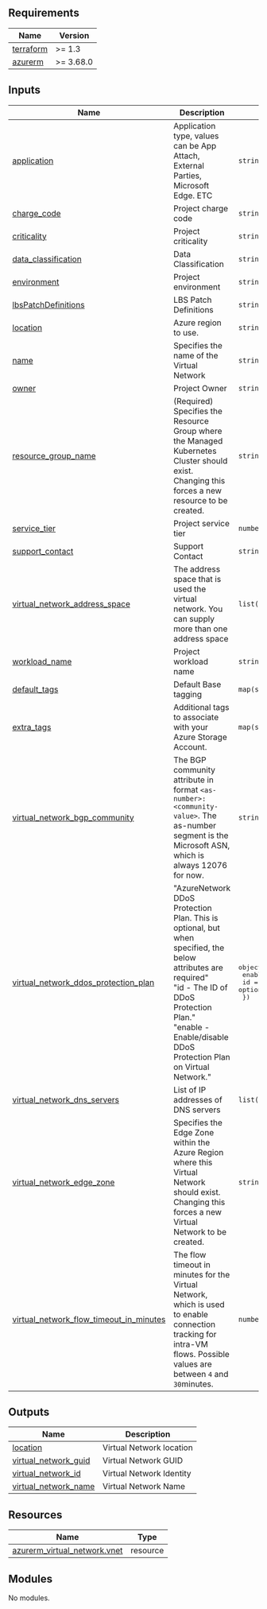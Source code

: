 <!-- BEGIN_TF_DOCS -->
## Requirements

| Name | Version |
|------|---------|
| <a name="requirement_terraform"></a> [terraform](#requirement\_terraform) | >= 1.3 |
| <a name="requirement_azurerm"></a> [azurerm](#requirement\_azurerm) | >= 3.68.0 |

## Inputs

| Name | Description | Type | Default | Required |
|------|-------------|------|---------|:--------:|
| <a name="input_application"></a> [application](#input\_application) | Application type, values can be App Attach, External Parties, Microsoft Edge. ETC | `string` | n/a | yes |
| <a name="input_charge_code"></a> [charge\_code](#input\_charge\_code) | Project charge code | `string` | n/a | yes |
| <a name="input_criticality"></a> [criticality](#input\_criticality) | Project criticality | `string` | n/a | yes |
| <a name="input_data_classification"></a> [data\_classification](#input\_data\_classification) | Data Classification | `string` | n/a | yes |
| <a name="input_environment"></a> [environment](#input\_environment) | Project environment | `string` | n/a | yes |
| <a name="input_lbsPatchDefinitions"></a> [lbsPatchDefinitions](#input\_lbsPatchDefinitions) | LBS Patch Definitions | `string` | n/a | yes |
| <a name="input_location"></a> [location](#input\_location) | Azure region to use. | `string` | n/a | yes |
| <a name="input_name"></a> [name](#input\_name) | Specifies the name of the Virtual Network | `string` | n/a | yes |
| <a name="input_owner"></a> [owner](#input\_owner) | Project Owner | `string` | n/a | yes |
| <a name="input_resource_group_name"></a> [resource\_group\_name](#input\_resource\_group\_name) | (Required) Specifies the Resource Group where the Managed Kubernetes Cluster should exist. Changing this forces a new resource to be created. | `string` | n/a | yes |
| <a name="input_service_tier"></a> [service\_tier](#input\_service\_tier) | Project service tier | `number` | n/a | yes |
| <a name="input_support_contact"></a> [support\_contact](#input\_support\_contact) | Support Contact | `string` | n/a | yes |
| <a name="input_virtual_network_address_space"></a> [virtual\_network\_address\_space](#input\_virtual\_network\_address\_space) | The address space that is used the virtual network. You can supply more than one address space | `list(string)` | n/a | yes |
| <a name="input_workload_name"></a> [workload\_name](#input\_workload\_name) | Project workload name | `string` | n/a | yes |
| <a name="input_default_tags"></a> [default\_tags](#input\_default\_tags) | Default Base tagging | `map(string)` | `{}` | no |
| <a name="input_extra_tags"></a> [extra\_tags](#input\_extra\_tags) | Additional tags to associate with your Azure Storage Account. | `map(string)` | `{}` | no |
| <a name="input_virtual_network_bgp_community"></a> [virtual\_network\_bgp\_community](#input\_virtual\_network\_bgp\_community) | The BGP community attribute in format `<as-number>:<community-value>`. The as-number segment is the Microsoft ASN, which is always 12076 for now. | `string` | `null` | no |
| <a name="input_virtual_network_ddos_protection_plan"></a> [virtual\_network\_ddos\_protection\_plan](#input\_virtual\_network\_ddos\_protection\_plan) | "AzureNetwork DDoS Protection Plan. This is optional, but when specified, the below attributes are required"<br>  "id - The ID of DDoS Protection Plan."<br>  "enable - Enable/disable DDoS Protection Plan on Virtual Network." | <pre>object({<br>    enable = optional(bool, true)<br>    id     = optional(string)<br>  })</pre> | `null` | no |
| <a name="input_virtual_network_dns_servers"></a> [virtual\_network\_dns\_servers](#input\_virtual\_network\_dns\_servers) | List of IP addresses of DNS servers | `list(string)` | `[]` | no |
| <a name="input_virtual_network_edge_zone"></a> [virtual\_network\_edge\_zone](#input\_virtual\_network\_edge\_zone) | Specifies the Edge Zone within the Azure Region where this Virtual Network should exist. Changing this forces a new Virtual Network to be created. | `string` | `null` | no |
| <a name="input_virtual_network_flow_timeout_in_minutes"></a> [virtual\_network\_flow\_timeout\_in\_minutes](#input\_virtual\_network\_flow\_timeout\_in\_minutes) | The flow timeout in minutes for the Virtual Network, which is used to enable connection tracking for intra-VM flows. Possible values are between `4` and `30`minutes. | `number` | `null` | no |

## Outputs

| Name | Description |
|------|-------------|
| <a name="output_location"></a> [location](#output\_location) | Virtual Network location |
| <a name="output_virtual_network_guid"></a> [virtual\_network\_guid](#output\_virtual\_network\_guid) | Virtual Network GUID |
| <a name="output_virtual_network_id"></a> [virtual\_network\_id](#output\_virtual\_network\_id) | Virtual Network Identity |
| <a name="output_virtual_network_name"></a> [virtual\_network\_name](#output\_virtual\_network\_name) | Virtual Network Name |

## Resources

| Name | Type |
|------|------|
| [azurerm_virtual_network.vnet](https://registry.terraform.io/providers/hashicorp/azurerm/latest/docs/resources/virtual_network) | resource |

## Modules

No modules.
<!-- END_TF_DOCS -->